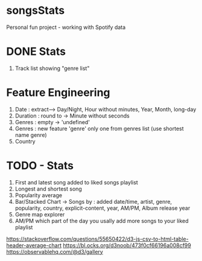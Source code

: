 # songsStats
Personal fun project - working with Spotify data

# DONE Stats 
1. Track list showing "genre list"

# Feature Engineering
1. Date : extract--> Day/Night, Hour without minutes, Year, Month, long-day
2. Duration : round to -> Minute without seconds
3. Genres : empty -> 'undefined'
4. Genres : new feature 'genre' only one from genres list (use shortest name genre)
5. Country
# TODO - Stats
1. First and latest song added to liked songs playlist 
2. Longest and shortest song
3. Popularity average
4. Bar/Stacked Chart -> Songs by : added date/time, artist, genre, popularity, 
country, explicit-content, year, AM/PM, Album release year
5. Genre map explorer
6. AM/PM which part of the day you usally add more songs to your liked playlist

https://stackoverflow.com/questions/55650422/d3-js-csv-to-html-table-header-average-chart
https://bl.ocks.org/d3noob/473f0cf66196a008cf99
https://observablehq.com/@d3/gallery

